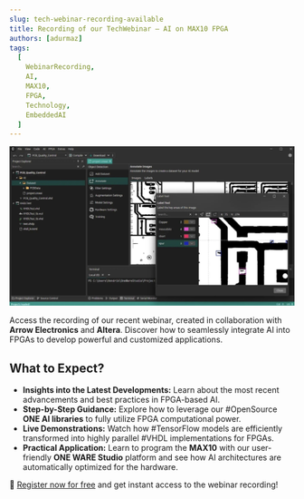 ```yaml
---
slug: tech-webinar-recording-available
title: Recording of our TechWebinar – AI on MAX10 FPGA
authors: [adurmaz]
tags:
  [
    WebinarRecording,
    AI,
    MAX10,
    FPGA,
    Technology,
    EmbeddedAI
  ]
---
```



![Tech Webinar](../2024-11-11-tech-webinar/img/1731324335923.jpeg)

Access the recording of our recent webinar, created in collaboration with **Arrow Electronics** and **Altera**. Discover how to seamlessly integrate AI into FPGAs to develop powerful and customized applications.

<!-- truncate -->

## What to Expect?

- **Insights into the Latest Developments:** Learn about the most recent advancements and best practices in FPGA-based AI.
- **Step-by-Step Guidance:** Explore how to leverage our #OpenSource **ONE AI libraries** to fully utilize FPGA computational power.
- **Live Demonstrations:** Watch how #TensorFlow models are efficiently transformed into highly parallel #VHDL implementations for FPGAs.
- **Practical Application:** Learn to program the **MAX10** with our user-friendly **ONE WARE Studio** platform and see how AI architectures are automatically optimized for the hardware.

🔗 [Register now for free](https://shorturl.at/Qgxki) and get instant access to the webinar recording!
